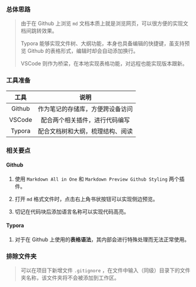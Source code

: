 ### 总体思路  
> 由于在 Github 上浏览 `md` 文档本质上就是浏览网页，可以很方便的实现文档间跳转效果。
> 
> Typora 能够实现文件树、大纲功能，本身也具备编辑的快捷键，虽支持预览 Github 的表格形式，编辑时却会自动添加换行。
> 
> VSCode 则作为桥梁，在本地实现表格功能，对远程也能实现版本跟新。  

### 工具准备  

工具 | 说明
:-: | :-: 
Github | 作为笔记的存储库，方便跨设备访问
VSCode | 配合两个相关插件，进行代码编写
Typora | 配合文档树和大纲，梳理结构、阅读

### 相关要点  

#### Github  

1. 使用 `Markdown All in One` 和 `Markdown Preview Github Styling` 两个插件。  

2. 打开 `md` 格式文件时，点击右上角书状按钮可以实现侧边预览。  

3. 切记在代码块后添加语言名称可以实现代码高亮。

#### Typora  

1. 对于在 Github 上使用的**表格语法**，其内部会进行特殊处理而无法正常使用。 

### 排除文件夹

> 可以在项目下新增文件 `.gitignore` ，在文件中输入（同级）目录下的文件夹名称，该文件夹将不会被添加到工作区。

